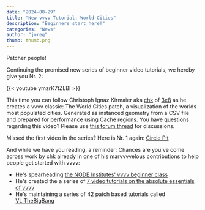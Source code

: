 ```yaml
---
date: "2024-08-29"
title: "New vvvv Tutorial: World Cities"
description: "Beginners start here!"
categories: "News"
author: "joreg"
thumb: thumb.png
---
```

Patcher people!

Continuing the promised new series of beginner video tutorials, we hereby give you Nr. 2: 

{{< youtube ymzrK7tZLBI >}}

This time you can follow Christoph Ignaz Kirmaier aka [chk](https://discourse.vvvv.org/u/chk/summary) of [3e8](https://3e8.studio/) as he creates a vvvv classic: The World Cities patch, a visualization of the worlds most populated cities. Generated as instanced geometry from a CSV file and prepared for performance using Cache regions. You have questions regarding this video? Please use [this forum thread](https://discourse.vvvv.org/t/world-cities/22874) for discussions. 

Missed the first video in the series? Here is Nr. 1 again: [Circle Pit](https://youtu.be/Ma1IullIugY)

And while we have you reading, a reminder: Chances are you've come across work by chk already in one of his marvvvvelous contributions to help people get started with vvvv: 
- He's spearheading [the NODE Institutes' vvvv beginner class](https://thenodeinstitute.org/courses/vvvv-beginner-class-summer-2024/) 
- He's created the a series of [7 video tutorials on the absolute essentials of vvvv](https://www.youtube.com/watch?v=7m1EzfxUtzo&list=PL2KeRstDQVRRVnzCHEambwAI4yWmpIF-p) 
- He's maintaining a series of 42 patch based tutorials called [VL.TheBigBang](https://www.nuget.org/packages/VL.TheBigBang/)